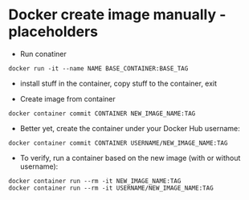 # Docker create image manually - placeholders


* Run conatiner

```
docker run -it --name NAME BASE_CONTAINER:BASE_TAG
```

* install stuff in the container, copy stuff to the container, exit

* Create image from container

```
docker container commit CONTAINER NEW_IMAGE_NAME:TAG
```

* Better yet, create the container under your Docker Hub username:

```
docker container commit CONTAINER USERNAME/NEW_IMAGE_NAME:TAG
```

* To verify, run a container based on the new image (with or without username):

```
docker container run --rm -it NEW_IMAGE_NAME:TAG
docker container run --rm -it USERNAME/NEW_IMAGE_NAME:TAG
```


